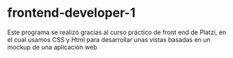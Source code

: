 # frontend-developer-1

Este programa se realizó gracias al curso práctico de front end de Platzi, en el cual usamos CSS y Html para desarrollar unas vistas basadas en un mockup de una aplicación web

